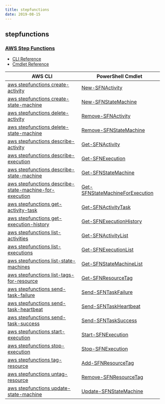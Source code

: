 ```yaml
---
title: stepfunctions
date: 2019-08-15
---
```


## stepfunctions

### [AWS Step Functions](https://aws.amazon.com/step-functions/)

* [CLI Reference](https://docs.aws.amazon.com/cli/latest/reference/stepfunctions/index.html)
* [Cmdlet Reference](https://docs.aws.amazon.com/powershell/latest/reference/items/AWS_Step_Functions_cmdlets.html)

|AWS CLI|PowerShell Cmdlet|
|----|----|
|[aws stepfunctions create-activity](https://docs.aws.amazon.com/cli/latest/reference/stepfunctions/create-activity.html)|[New-SFNActivity](https://docs.aws.amazon.com/powershell/latest/reference/items/New-SFNActivity.html)|
|[aws stepfunctions create-state-machine](https://docs.aws.amazon.com/cli/latest/reference/stepfunctions/create-state-machine.html)|[New-SFNStateMachine](https://docs.aws.amazon.com/powershell/latest/reference/items/New-SFNStateMachine.html)|
|[aws stepfunctions delete-activity](https://docs.aws.amazon.com/cli/latest/reference/stepfunctions/delete-activity.html)|[Remove-SFNActivity](https://docs.aws.amazon.com/powershell/latest/reference/items/Remove-SFNActivity.html)|
|[aws stepfunctions delete-state-machine](https://docs.aws.amazon.com/cli/latest/reference/stepfunctions/delete-state-machine.html)|[Remove-SFNStateMachine](https://docs.aws.amazon.com/powershell/latest/reference/items/Remove-SFNStateMachine.html)|
|[aws stepfunctions describe-activity](https://docs.aws.amazon.com/cli/latest/reference/stepfunctions/describe-activity.html)|[Get-SFNActivity](https://docs.aws.amazon.com/powershell/latest/reference/items/Get-SFNActivity.html)|
|[aws stepfunctions describe-execution](https://docs.aws.amazon.com/cli/latest/reference/stepfunctions/describe-execution.html)|[Get-SFNExecution](https://docs.aws.amazon.com/powershell/latest/reference/items/Get-SFNExecution.html)|
|[aws stepfunctions describe-state-machine](https://docs.aws.amazon.com/cli/latest/reference/stepfunctions/describe-state-machine.html)|[Get-SFNStateMachine](https://docs.aws.amazon.com/powershell/latest/reference/items/Get-SFNStateMachine.html)|
|[aws stepfunctions describe-state-machine-for-execution](https://docs.aws.amazon.com/cli/latest/reference/stepfunctions/describe-state-machine-for-execution.html)|[Get-SFNStateMachineForExecution](https://docs.aws.amazon.com/powershell/latest/reference/items/Get-SFNStateMachineForExecution.html)|
|[aws stepfunctions get-activity-task](https://docs.aws.amazon.com/cli/latest/reference/stepfunctions/get-activity-task.html)|[Get-SFNActivityTask](https://docs.aws.amazon.com/powershell/latest/reference/items/Get-SFNActivityTask.html)|
|[aws stepfunctions get-execution-history](https://docs.aws.amazon.com/cli/latest/reference/stepfunctions/get-execution-history.html)|[Get-SFNExecutionHistory](https://docs.aws.amazon.com/powershell/latest/reference/items/Get-SFNExecutionHistory.html)|
|[aws stepfunctions list-activities](https://docs.aws.amazon.com/cli/latest/reference/stepfunctions/list-activities.html)|[Get-SFNActivityList](https://docs.aws.amazon.com/powershell/latest/reference/items/Get-SFNActivityList.html)|
|[aws stepfunctions list-executions](https://docs.aws.amazon.com/cli/latest/reference/stepfunctions/list-executions.html)|[Get-SFNExecutionList](https://docs.aws.amazon.com/powershell/latest/reference/items/Get-SFNExecutionList.html)|
|[aws stepfunctions list-state-machines](https://docs.aws.amazon.com/cli/latest/reference/stepfunctions/list-state-machines.html)|[Get-SFNStateMachineList](https://docs.aws.amazon.com/powershell/latest/reference/items/Get-SFNStateMachineList.html)|
|[aws stepfunctions list-tags-for-resource](https://docs.aws.amazon.com/cli/latest/reference/stepfunctions/list-tags-for-resource.html)|[Get-SFNResourceTag](https://docs.aws.amazon.com/powershell/latest/reference/items/Get-SFNResourceTag.html)|
|[aws stepfunctions send-task-failure](https://docs.aws.amazon.com/cli/latest/reference/stepfunctions/send-task-failure.html)|[Send-SFNTaskFailure](https://docs.aws.amazon.com/powershell/latest/reference/items/Send-SFNTaskFailure.html)|
|[aws stepfunctions send-task-heartbeat](https://docs.aws.amazon.com/cli/latest/reference/stepfunctions/send-task-heartbeat.html)|[Send-SFNTaskHeartbeat](https://docs.aws.amazon.com/powershell/latest/reference/items/Send-SFNTaskHeartbeat.html)|
|[aws stepfunctions send-task-success](https://docs.aws.amazon.com/cli/latest/reference/stepfunctions/send-task-success.html)|[Send-SFNTaskSuccess](https://docs.aws.amazon.com/powershell/latest/reference/items/Send-SFNTaskSuccess.html)|
|[aws stepfunctions start-execution](https://docs.aws.amazon.com/cli/latest/reference/stepfunctions/start-execution.html)|[Start-SFNExecution](https://docs.aws.amazon.com/powershell/latest/reference/items/Start-SFNExecution.html)|
|[aws stepfunctions stop-execution](https://docs.aws.amazon.com/cli/latest/reference/stepfunctions/stop-execution.html)|[Stop-SFNExecution](https://docs.aws.amazon.com/powershell/latest/reference/items/Stop-SFNExecution.html)|
|[aws stepfunctions tag-resource](https://docs.aws.amazon.com/cli/latest/reference/stepfunctions/tag-resource.html)|[Add-SFNResourceTag](https://docs.aws.amazon.com/powershell/latest/reference/items/Add-SFNResourceTag.html)|
|[aws stepfunctions untag-resource](https://docs.aws.amazon.com/cli/latest/reference/stepfunctions/untag-resource.html)|[Remove-SFNResourceTag](https://docs.aws.amazon.com/powershell/latest/reference/items/Remove-SFNResourceTag.html)|
|[aws stepfunctions update-state-machine](https://docs.aws.amazon.com/cli/latest/reference/stepfunctions/update-state-machine.html)|[Update-SFNStateMachine](https://docs.aws.amazon.com/powershell/latest/reference/items/Update-SFNStateMachine.html)|

